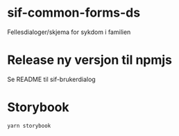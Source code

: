 # sif-common-forms-ds

Fellesdialoger/skjema for sykdom i familien

# Release ny versjon til npmjs

Se README til sif-brukerdialog

# Storybook

```
yarn storybook
```
